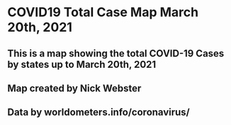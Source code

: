 # COVID19 Total Case Map March 20th, 2021
## This is a map showing the total COVID-19 Cases by states up to March 20th, 2021
## Map created by Nick Webster
## Data by worldometers.info/coronavirus/

